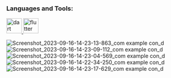 <h3 align="left">Languages and Tools:</h3>
<p align="left"> <a href="https://dart.dev" target="_blank" rel="noreferrer"> <img src="https://www.vectorlogo.zone/logos/dartlang/dartlang-icon.svg" alt="dart" width="40" height="40"/> </a> <a href="https://flutter.dev" target="_blank" rel="noreferrer"> <img src="https://www.vectorlogo.zone/logos/flutterio/flutterio-icon.svg" alt="flutter" width="40" height="40"/> </a> </p>

![Screenshot_2023-09-16-14-23-13-863_com example con_d](https://github.com/dharmik1361/con_d/assets/63489702/703c99c2-9be7-4f34-a474-cd3d232c7c8f)
![Screenshot_2023-09-16-14-23-09-112_com example con_d](https://github.com/dharmik1361/con_d/assets/63489702/12c9f7d2-bda5-4969-996a-b2721e886534)
![Screenshot_2023-09-16-14-23-04-569_com example con_d](https://github.com/dharmik1361/con_d/assets/63489702/76b99c14-6331-4bb8-9454-6711532a2471)
![Screenshot_2023-09-16-14-22-34-250_com example con_d](https://github.com/dharmik1361/con_d/assets/63489702/1a87ec4c-95db-4915-bbd1-9146fef9555b)
![Screenshot_2023-09-16-14-23-17-629_com example con_d](https://github.com/dharmik1361/con_d/assets/63489702/f974d9d0-b931-4f50-80c1-e1cd2d1a5616)
